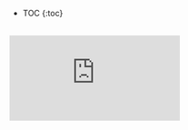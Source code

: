 * TOC
{:toc}

<br>
<div id="video">  
 <div id="video_wrapper">
     <iframe src="https://www.youtube.com/embed/yTAhUpZiFkM?start=27" frameborder="0" allowfullscreen></iframe>
 </div>
</div>